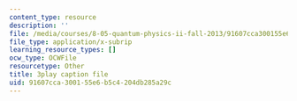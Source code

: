 ```yaml
---
content_type: resource
description: ''
file: /media/courses/8-05-quantum-physics-ii-fall-2013/91607cca300155e6b5c4204db285a29c_xieyFMfX-Ao.vtt
file_type: application/x-subrip
learning_resource_types: []
ocw_type: OCWFile
resourcetype: Other
title: 3play caption file
uid: 91607cca-3001-55e6-b5c4-204db285a29c
---
```

